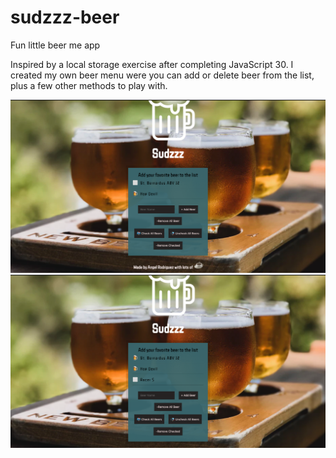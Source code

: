 # sudzzz-beer
Fun little beer me app

Inspired by a local storage exercise after completing JavaScript 30. I created my own beer menu were you can add or delete beer from the list, plus a few other methods to play with. 

![Settings Window](/images/screencap_1.png)
![Settings Window](/images/screencap_2.png)

